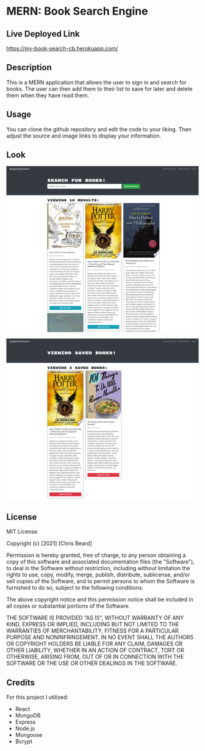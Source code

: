# MERN: Book Search Engine

## Live Deployed Link

https://my-book-search-cb.herokuapp.com/

## Description

This is a MERN application that allows the user to sign in and search for books. The user can then add them to their list to save for later and delete them when they have read them. 

## Usage

You can clone the github repository and edit the code to your liking. Then adjust the source and image links to display your information. 

## Look

![Screenshot of searched books](./img/bookSearch.png)

![Screenshot of my saved books](./img/savedBooks.png)


## License

MIT License

Copyright (c) [2021] [Chris Beard]

Permission is hereby granted, free of charge, to any person obtaining a copy of this software and associated documentation files (the "Software"), to deal in the Software without restriction, including without limitation the rights to use, copy, modify, merge, publish, distribute, sublicense, and/or sell copies of the Software, and to permit persons to whom the Software is furnished to do so, subject to the following conditions:

The above copyright notice and this permission notice shall be included in all copies or substantial portions of the Software.

THE SOFTWARE IS PROVIDED "AS IS", WITHOUT WARRANTY OF ANY KIND, EXPRESS OR IMPLIED, INCLUDING BUT NOT LIMITED TO THE WARRANTIES OF MERCHANTABILITY, FITNESS FOR A PARTICULAR PURPOSE AND NONINFRINGEMENT. IN NO EVENT SHALL THE AUTHORS OR COPYRIGHT HOLDERS BE LIABLE FOR ANY CLAIM, DAMAGES OR OTHER LIABILITY, WHETHER IN AN ACTION OF CONTRACT, TORT OR OTHERWISE, ARISING FROM, OUT OF OR IN CONNECTION WITH THE SOFTWARE OR THE USE OR OTHER DEALINGS IN THE SOFTWARE.

## Credits

For this project I utilized:

  - React
  - MongoDB
  - Express
  - Node.js
  - Mongoose
  - Bcrypt
